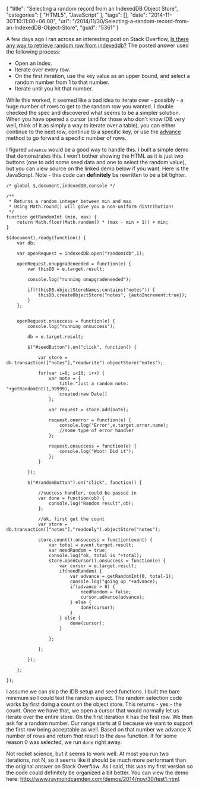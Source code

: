 {
	"title": "Selecting a random record from an IndexedDB Object Store",
	"categories": [
		"HTML5",
		"JavaScript"
	],
	"tags": [],
	"date": "2014-11-30T10:11:00+06:00",
	"url": "/2014/11/30/Selecting-a-random-record-from-an-IndexedDB-Object-Store",
	"guid": "5361"
}

<p>
A few days ago I ran across an interesting post on Stack Overflow, <a href="http://stackoverflow.com/questions/27124058/is-there-any-way-to-retrieve-random-row-from-indexeddb">Is there any way to retrieve random row from indexeddb?</a> The posted answer used the following process:
</p>
<!--more-->
<ul>
<li>Open an index.
<li>Iterate over every row.
<li>On the first iteration, use the key value as an upper bound, and select a random number from 1 to that number.
<li>Iterate until you hit that number.
</ul>

<p>
While this worked, it seemed like a bad idea to iterate over - possibly - a huge number of rows to get to the random row you wanted. I double checked the spec and discovered what seems to be a simpler solution. When you have opened a cursor (and for those who don't know IDB very well, think of it as simply a way to iterate over a table), you can either continue to the next row, continue to a specific key, or use the <a href="https://dvcs.w3.org/hg/IndexedDB/raw-file/default/Overview.html#widl-IDBCursor-advance-void-unsigned-long-count">advance</a> method to go forward a specific number of rows.
</p>

<p>
I figured <code>advance</code> would be a good way to handle this. I built a simple demo that demonstrates this. I won't bother showing the HTML as it is just two buttons (one to add some seed data and one to select the random value), but you can view source on the linked demo below if you want. Here is the JavaScript. Note - this code can <strong>definitely</strong> be rewritten to be a bit tighter.
</p>

<pre><code class="language-javascript">&#x2F;* global $,document,indexedDB,console *&#x2F;

&#x2F;**
 * Returns a random integer between min and max
 * Using Math.round() will give you a non-uniform distribution!
 *&#x2F;
function getRandomInt (min, max) {
	return Math.floor(Math.random() * (max - min + 1)) + min;
}

$(document).ready(function() {
	var db;

	var openRequest = indexedDB.open(&quot;randomidb&quot;,1);

	openRequest.onupgradeneeded = function(e) {
		var thisDB = e.target.result;

		console.log(&quot;running onupgradeneeded&quot;);

		if(!thisDB.objectStoreNames.contains(&quot;notes&quot;)) {
			thisDB.createObjectStore(&quot;notes&quot;, {autoIncrement:true});
		}
	};


	openRequest.onsuccess = function(e) {
		console.log(&quot;running onsuccess&quot;);

		db = e.target.result;

		$(&quot;#seedButton&quot;).on(&quot;click&quot;, function() {

			var store = db.transaction([&quot;notes&quot;],&quot;readwrite&quot;).objectStore(&quot;notes&quot;);

			for(var i=0; i&lt;10; i++) {
				var note = {
					title:&quot;Just a random note: &quot;+getRandomInt(1,99999),
					created:new Date()
				};

				var request = store.add(note);

				request.onerror = function(e) {
					console.log(&quot;Error&quot;,e.target.error.name);
					&#x2F;&#x2F;some type of error handler
				};

				request.onsuccess = function(e) {
					console.log(&quot;Woot! Did it&quot;);
				};
			}

		});

		$(&quot;#randomButton&quot;).on(&quot;click&quot;, function() {

			&#x2F;&#x2F;success handler, could be passed in
			var done = function(ob) {
				console.log(&quot;Random result&quot;,ob);	
			};

			&#x2F;&#x2F;ok, first get the count
			var store = db.transaction([&quot;notes&quot;],&quot;readonly&quot;).objectStore(&quot;notes&quot;);

			store.count().onsuccess = function(event) {
				var total = event.target.result;
				var needRandom = true;
				console.log(&quot;ok, total is &quot;+total);
				store.openCursor().onsuccess = function(e) {
					var cursor = e.target.result;
					if(needRandom) {
						var advance = getRandomInt(0, total-1);
						console.log(&quot;going up &quot;+advance);
						if(advance &gt; 0) {
							needRandom = false;
							cursor.advance(advance);	
						} else {
							done(cursor);
						}
					} else {
						done(cursor);
					}

				};

			};

		});

	};

});</code></pre>

<p>
I assume we can skip the IDB setup and seed functions. I built the bare minimum so I could test the random aspect. The random selection code works by first doing a count on the object store. This returns - yes - the count. Once we have that, we open a cursor that would normally let us iterate over the entire store. On the first iteration it has the first row. We then ask for a random number. Our range starts at 0 because we want to support the first row being acceptable as well. Based on that number we advance X number of rows and return <i>that</i> result to the <code>done</code> function. If for some reason 0 was selected, we run <code>done</code> right away.
</p>

<p>
Not rocket science, but it seems to work well. At most you run two iterations, not N, so it seems like it should be much more performant than the original answer on Stack Overflow. As I said, this was my first version so the code could definitely be organized a bit better. You can view the demo here: <a href="http://www.raymondcamden.com/demos/2014/nov/30/test1.html">http://www.raymondcamden.com/demos/2014/nov/30/test1.html</a>.